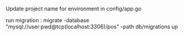 Update project name for environment in config/app.go

run migration : migrate -database "mysql://user:pwd@tcp(localhost:3306)/pos" -path db/migrations up
